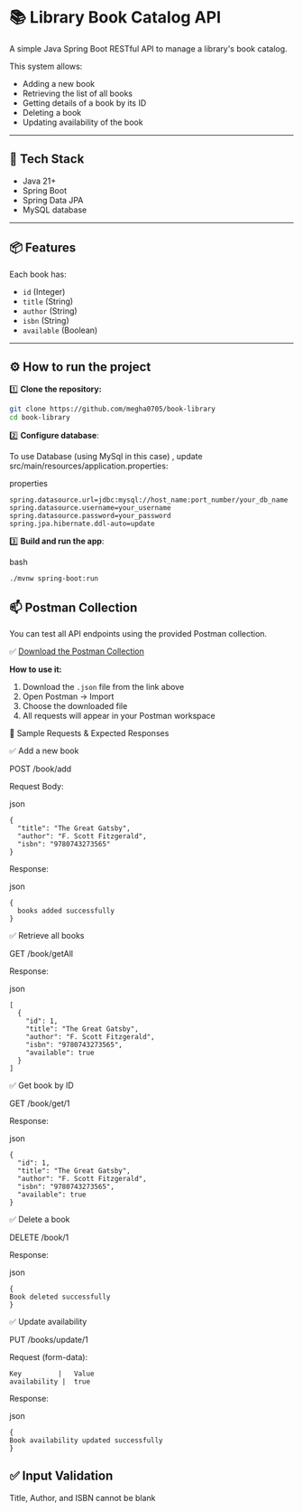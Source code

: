 # 📚 Library Book Catalog API

A simple Java Spring Boot RESTful API to manage a library's book catalog.

This system allows:
- Adding a new book
- Retrieving the list of all books
- Getting details of a book by its ID
- Deleting a book
- Updating availability of the book

---

## 🚀 Tech Stack

- Java 21+
- Spring Boot
- Spring Data JPA
- MySQL database

---

## 📦 Features

Each book has:
- `id` (Integer)
- `title` (String)
- `author` (String)
- `isbn` (String)
- `available` (Boolean)

---

## ⚙️ How to run the project

1️⃣ **Clone the repository:**
```bash
git clone https://github.com/megha0705/book-library
cd book-library
```

2️⃣ **Configure database**:

To use Database (using MySql in this case) , update src/main/resources/application.properties:

properties
```
spring.datasource.url=jdbc:mysql://host_name:port_number/your_db_name
spring.datasource.username=your_username
spring.datasource.password=your_password
spring.jpa.hibernate.ddl-auto=update
```
3️⃣ **Build and run the app**:

bash
```
./mvnw spring-boot:run
```
## 📫 Postman Collection

You can test all API endpoints using the provided Postman collection.

✅ [Download the Postman Collection](book-library.postman_collection.json)

**How to use it:**
1. Download the `.json` file from the link above
2. Open Postman → Import
3. Choose the downloaded file
4. All requests will appear in your Postman workspace
   
🧪 Sample Requests & Expected Responses

✅ Add a new book

POST /book/add

Request Body:

json
```
{
  "title": "The Great Gatsby",
  "author": "F. Scott Fitzgerald",
  "isbn": "9780743273565"
}
```
Response:

json
```
{
  books added successfully
}
```
✅ Retrieve all books

GET /book/getAll

Response:

json
```
[
  {
    "id": 1,
    "title": "The Great Gatsby",
    "author": "F. Scott Fitzgerald",
    "isbn": "9780743273565",
    "available": true
  }
]
```
✅ Get book by ID

GET /book/get/1

Response:

json
```
{
  "id": 1,
  "title": "The Great Gatsby",
  "author": "F. Scott Fitzgerald",
  "isbn": "9780743273565",
  "available": true
}
```
✅ Delete a book

DELETE /book/1

Response:

json
```
{
Book deleted successfully
}
```
✅ Update availability

PUT /books/update/1

Request (form-data):
```
Key         |	Value
availability |	true
```

Response:

json
```
{
Book availability updated successfully
}
```


## ✅  Input Validation
 
Title, Author, and ISBN cannot be blank
